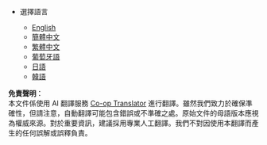 <!--
CO_OP_TRANSLATOR_METADATA:
{
  "original_hash": "55168a94c75ef46d671743c607f8f9ff",
  "translation_date": "2025-07-09T19:15:19+00:00",
  "source_file": "docs/_navbar.md",
  "language_code": "mo"
}
-->
* 選擇語言

    * [English](../../../../../../..)
    * [簡體中文](../../../../../../../translations/zh)
    * [繁體中文](../../../../../../../translations/tw)
    * [葡萄牙語](../../../../../../../translations/pt)
    * [日語](../../../../../../../translations/ja)
    * [韓語](../../../../../../../translations/ko)

**免責聲明**：  
本文件係使用 AI 翻譯服務 [Co-op Translator](https://github.com/Azure/co-op-translator) 進行翻譯。雖然我們致力於確保準確性，但請注意，自動翻譯可能包含錯誤或不準確之處。原始文件的母語版本應視為權威來源。對於重要資訊，建議採用專業人工翻譯。我們不對因使用本翻譯而產生的任何誤解或誤釋負責。